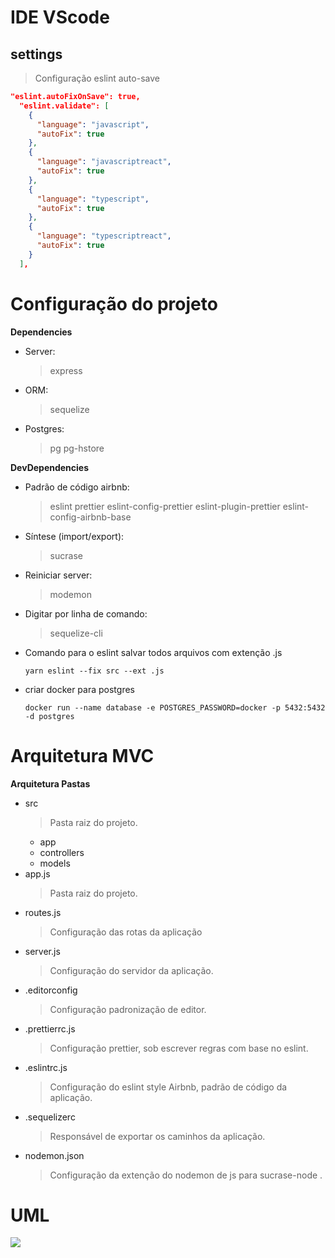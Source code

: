 # IDE VScode

## settings

> Configuração eslint auto-save

```json
"eslint.autoFixOnSave": true,
  "eslint.validate": [
    {
      "language": "javascript",
      "autoFix": true
    },
    {
      "language": "javascriptreact",
      "autoFix": true
    },
    {
      "language": "typescript",
      "autoFix": true
    },
    {
      "language": "typescriptreact",
      "autoFix": true
    }
  ],
```

# Configuração do projeto

**Dependencies**

- Server:

  > express

- ORM:

  > sequelize

- Postgres:

  > pg
  > pg-hstore

**DevDependencies**

- Padrão de código airbnb:

  > eslint
  > prettier
  > eslint-config-prettier
  > eslint-plugin-prettier
  > eslint-config-airbnb-base

- Síntese (import/export):

  > sucrase

- Reiniciar server:

  > modemon

- Digitar por linha de comando:

  > sequelize-cli

- Comando para o eslint salvar todos arquivos com extenção .js

  ```
  yarn eslint --fix src --ext .js
  ```

- criar docker para postgres
  ```
  docker run --name database -e POSTGRES_PASSWORD=docker -p 5432:5432 -d postgres
  ```

# Arquitetura MVC

**Arquitetura Pastas**

- src
  > Pasta raiz do projeto.
  - app
  - controllers
  - models
- app.js
  > Pasta raiz do projeto.
- routes.js
  > Configuração das rotas da aplicação
- server.js
  > Configuração do servidor da aplicação.
- .editorconfig
  > Configuração padronização de editor.
- .prettierrc.js
  > Configuração prettier, sob escrever regras com base no eslint.
- .eslintrc.js
  > Configuração do eslint style Airbnb, padrão de código da aplicação.
- .sequelizerc
  > Responsável de exportar os caminhos da aplicação.
- nodemon.json
  > Configuração da extenção do nodemon de js para sucrase-node .

# UML

![](https://github.com/apreczewski/ekki/blob/master/ekki.png)
